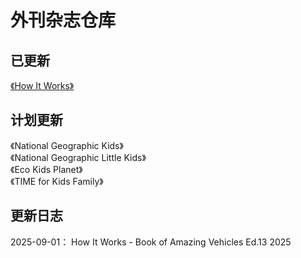 # 外刊杂志仓库

## 已更新
[《How It Works》](https://github.com/zhongyuanqi/waikan-zazhi/tree/main/How%20it%20works)  

## 计划更新
《National Geographic Kids》  
《National Geographic Little Kids》  
《Eco Kids Planet》  
《TIME for Kids Family》  

## 更新日志
2025-09-01：
How It Works - Book of Amazing Vehicles Ed.13 2025
